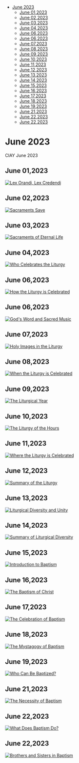 <!-- toc -->

- [June 2023](#june-2023)
  * [June 01,2023](#june-012023)
  * [June 02,2023](#june-022023)
  * [June 03,2023](#june-032023)
  * [June 04,2023](#june-042023)
  * [June 06,2023](#june-062023)
  * [June 06,2023](#june-062023-1)
  * [June 07,2023](#june-072023)
  * [June 08,2023](#june-082023)
  * [June 09,2023](#june-092023)
  * [June 10,2023](#june-102023)
  * [June 11,2023](#june-112023)
  * [June 12,2023](#june-122023)
  * [June 13,2023](#june-132023)
  * [June 14,2023](#june-142023)
  * [June 15,2023](#june-152023)
  * [June 16,2023](#june-162023)
  * [June 17,2023](#june-172023)
  * [June 18,2023](#june-182023)
  * [June 19,2023](#june-192023)
  * [June 21,2023](#june-212023)
  * [June 22,2023](#june-222023)
  * [June 22,2023](#june-222023-1)

<!-- tocstop -->

# June 2023 #
CIAY June 2023

## June 01,2023 ##

[![Lex Orandi, Lex Credendi](https://raw.githubusercontent.com/fernal73/CIAY/main/June/jpgs/Day152.jpg)](https://youtu.be/hEeFKpG1G74 "Lex Orandi, Lex Credendi")

## June 02,2023 ##

[![Sacraments Save](https://raw.githubusercontent.com/fernal73/CIAY/main/June/jpgs/Day153.jpg)](https://youtu.be/jmusTMQ8KAk "Sacraments Save")

## June 03,2023 ##

[![Sacraments of Eternal Life](https://raw.githubusercontent.com/fernal73/CIAY/main/June/jpgs/Day154.jpg)](https://youtu.be/WOK-0hzrhW8 "Sacraments of Eternal Life")

## June 04,2023 ##

[![Who Celebrates the Liturgy](https://raw.githubusercontent.com/fernal73/CIAY/main/June/jpgs/Day155.jpg)](https://youtu.be/HISFpRDTMtU "Who Celebrates the Liturgy")

## June 06,2023 ##

[![How the Liturgy is Celebrated](https://raw.githubusercontent.com/fernal73/CIAY/main/June/jpgs/Day156.jpg)](https://youtu.be/sxwN2A9f6zQ "How the Liturgy is Celebrated")

## June 06,2023 ##

[![God's Word and Sacred Music](https://raw.githubusercontent.com/fernal73/CIAY/main/June/jpgs/Day157.jpg)](https://youtu.be/dk2yhGnJiGo "God's Word and Sacred Music")

## June 07,2023 ##

[![Holy Images in the Liturgy](https://raw.githubusercontent.com/fernal73/CIAY/main/June/jpgs/Day158.jpg)](https://youtu.be/o8kPupmqcYI "Holy Images in the Liturgy")

## June 08,2023 ##

[![When the Liturgy is Celebrated](https://raw.githubusercontent.com/fernal73/CIAY/main/June/jpgs/Day159.jpg)](https://youtu.be/JcCyyJyc-4I "When the Liturgy is Celebrated")

## June 09,2023 ##

[![The Liturgical Year](https://raw.githubusercontent.com/fernal73/CIAY/main/June/jpgs/Day160.jpg)](https://youtu.be/d5fmEvwwCBE "The Liturgical Year")

## June 10,2023 ##

[![The Liturgy of the Hours](https://raw.githubusercontent.com/fernal73/CIAY/main/June/jpgs/Day161.jpg)](https://youtu.be/MgxDDU7Fa2E "The Liturgy of the Hours")

## June 11,2023 ##

[![Where the Liturgy is Celebrated](https://raw.githubusercontent.com/fernal73/CIAY/main/June/jpgs/Day162.jpg)](https://youtu.be/looYeHbdIvw "Where the Liturgy is Celebrated")

## June 12,2023 ##

[![Summary of the Liturgy](https://raw.githubusercontent.com/fernal73/CIAY/main/June/jpgs/Day163.jpg)](https://youtu.be/YfvaDJFb2HE "Summary of the Liturgy")

## June 13,2023 ##

[![Liturgical Diversity and Unity](https://raw.githubusercontent.com/fernal73/CIAY/main/June/jpgs/Day164.jpg)](https://youtu.be/DiueLBhlTCc "Liturgical Diversity and Unity")

## June 14,2023 ##

[![Summary of Liturgical Diversity](https://raw.githubusercontent.com/fernal73/CIAY/main/June/jpgs/Day165.jpg)](https://youtu.be/nCmdHI9HCug "Summary of Liturgical Diversity")

## June 15,2023 ##

[![Introduction to Baptism](https://raw.githubusercontent.com/fernal73/CIAY/main/June/jpgs/Day166.jpg)](https://youtu.be/8687uCbz0D0 "Introduction to Baptism")

## June 16,2023 ##

[![The Baptism of Christ](https://raw.githubusercontent.com/fernal73/CIAY/main/June/jpgs/Day167.jpg)](https://youtu.be/3eMcnzugtkA "The Baptism of Christ")

## June 17,2023 ##

[![The Celebration of Baptism](https://raw.githubusercontent.com/fernal73/CIAY/main/June/jpgs/Day168.jpg)](https://youtu.be/TdJyJnPHiWA "The Celebration of Baptism")

## June 18,2023 ##

[![The Mystagogy of Baptism](https://raw.githubusercontent.com/fernal73/CIAY/main/June/jpgs/Day169.jpg)](https://youtu.be/5d45Gr5Udgw "The Mystagogy of Baptism")

## June 19,2023 ##

[![Who Can Be Baptized?](https://raw.githubusercontent.com/fernal73/CIAY/main/June/jpgs/Day170.jpg)](https://youtu.be/Dmn6P8e5AcU "Who Can Be Baptized?")

## June 21,2023 ##

[![The Necessity of Baptism](https://raw.githubusercontent.com/fernal73/CIAY/main/June/jpgs/Day171.jpg)](https://youtu.be/w4zORNkvFek "The Necessity of Baptism")

## June 22,2023 ##

[![What Does Baptism Do?](https://raw.githubusercontent.com/fernal73/CIAY/main/June/jpgs/Day172.jpg)](https://youtu.be/NwAYzSg3wik "What Does Baptism Do?")

## June 22,2023 ##

[![Brothers and Sisters in Baptism](https://raw.githubusercontent.com/fernal73/CIAY/main/June/jpgs/Day175.jpg)](https://youtu.be/6favejcuv5g "Brothers and Sisters in Baptism")

